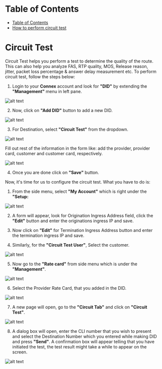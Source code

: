 # Table of Contents
* [Table of Contents](#table-of-contents)
* [How to perform circuit test](#how-to-perform-circuit-test)


# Circuit Test

Circuit Test helps you perform a test to determine the quality of the route. This can also help you analyze FAS, RTP quality, MOS, Release reason, jitter, packet loss percentage & answer delay measurement etc. To perform circuit test, follow the steps below:

1.	Login to your **Connex** account and look for **"DID"** by extending the **"Management"** menu in left pane.
 
![alt text][circuit-test-did-1]    

2.	Now, click on **"Add DID"** button to add a new DID.

![alt text][circuit-test-did-2]  

3.	For Destination, select **"Circuit Test"** from the dropdown.

![alt text][circuit-test-did-3]  

Fill out rest of the information in the form like: add the provider, provider card, customer and customer card, respectively. 

![alt text][circuit-test-did-4]  

4.	Once you are done click on **"Save"** button.

Now, it's time for us to configure the circuit test. What you have to do is:

1.	From the side menu, select **"My Account"** which is right under the **"Setup:**

![alt text][circuit-test-1]  
 
2.	A form will appear, look for Origination Ingress Address field, click the **"Edit"** button and enter the originations ingress IP and save.

3.	Now click on **"Edit"** for Termination Ingress Address button and enter the termination ingress IP and save.

4.	Similarly, for the **"Circuit Test User"**, Select the customer.

![alt text][circuit-test-2]  
 
5.	Now go to the **"Rate card"** from side menu which is under the **"Management"**.

![alt text][circuit-test-ratecard]  

6.	Select the Provider Rate Card, that you added in the DID.

![alt text][circuit-test-4]  
 
7.	A new page will open, go to the **"Circuit Tab"** and click on **"Circuit Test"**. 

![alt text][circuit-test-5]  
 
8.	A dialog box will open, enter the CLI number that you wish to present and select the Destination Number which you entered while making DID and press **"Send"**. A confirmation box will appear telling that you have initiated the test, the test result might take a while to appear on the screen.

![alt text][circuit-test-6]  
 
[circuit-test-1]: https://raw.githubusercontent.com/digipigeon/connexcs-user-docs/master/img/circuit-test-1.png "Circuit Test 1"
[circuit-test-2]: https://raw.githubusercontent.com/digipigeon/connexcs-user-docs/master/img/circuit-test-2.png "Circuit Test 2"
[circuit-test-3]: https://raw.githubusercontent.com/digipigeon/connexcs-user-docs/master/img/circuit-test-3.png "Circuit Test 3"
[circuit-test-4]: https://raw.githubusercontent.com/digipigeon/connexcs-user-docs/master/img/circuit-test-4.png "Circuit Test 4"
[circuit-test-5]: https://raw.githubusercontent.com/digipigeon/connexcs-user-docs/master/img/circuit-test-5.png "Circuit Test 5"
[circuit-test-6]: https://raw.githubusercontent.com/digipigeon/connexcs-user-docs/master/img/circuit-test-6.png "Circuit Test 6"
[circuit-test-did-1]: https://raw.githubusercontent.com/digipigeon/connexcs-user-docs/master/img/circuit-test-did-1.png "Circuit Test DID 1"
[circuit-test-did-2]: https://raw.githubusercontent.com/digipigeon/connexcs-user-docs/master/img/circuit-test-did-2.png "Circuit Test DID 8"
[circuit-test-did-3]: https://raw.githubusercontent.com/digipigeon/connexcs-user-docs/master/img/circuit-test-did-3.png "Circuit Test DID 9"
[circuit-test-did-4]: https://raw.githubusercontent.com/digipigeon/connexcs-user-docs/master/img/circuit-test-did-4.png "Circuit Test DID 10"
[circuit-test-ratecard]: https://raw.githubusercontent.com/digipigeon/connexcs-user-docs/master/img/circuit-test-ratecard.png "Circuit Test Ratecard"


